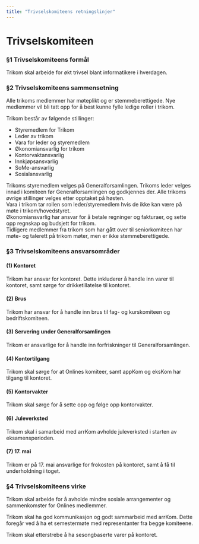 ```yaml
---
title: "Trivselskomiteens retningslinjer"
---
```


Trivselskomiteen
===========

### §1 Trivselskomiteens formål

Trikom skal arbeide for økt trivsel blant informatikere i hverdagen.

### §2 Trivselskomiteens sammensetning

Alle trikoms medlemmer har møteplikt og er stemmeberettigede. Nye medlemmer vil bli tatt opp for å best kunne fylle ledige roller i trikom.

Trikom består av følgende stillinger: 

* Styremedlem for Trikom
* Leder av trikom
* Vara for leder og styremedlem
* Økonomiansvarlig for trikom
* Kontorvaktansvarlig
* Innkjøpsansvarlig
* SoMe-ansvarlig
* Sosialansvarlig


Trikoms styremedlem velges på Generalforsamlingen. Trikoms leder velges innad i komiteen før Generalforsamlingen og godkjennes der. Alle trikoms øvrige stillinger velges etter opptaket på høsten.    
Vara i trikom tar rollen som leder/styremedlem hvis de ikke kan være på møte i trikom/hovedstyret.  
Økonomiansvarlig har ansvar for å betale regninger og fakturaer, og sette opp regnskap og budsjett for trikom.    
Tidligere medlemmer fra trikom som har gått over til seniorkomiteen har møte- og talerett på trikom møter, men er ikke stemmeberettigede.

### §3 Trivselskomiteens ansvarsområder

#### (1) Kontoret

Trikom har ansvar for kontoret. Dette inkluderer å handle inn varer til kontoret, samt sørge for drikketillatelse til kontoret.

#### (2) Brus

Trikom har ansvar for å handle inn brus til fag- og kurskomiteen og bedriftskomiteen.

#### (3) Servering under Generalforsamlingen

Trikom er ansvarlige for å handle inn forfriskninger til Generalforsamlingen.

#### (4) Kontortilgang

Trikom skal sørge for at Onlines komiteer, samt appKom og eksKom har tilgang til kontoret.

#### (5) Kontorvakter

Trikom skal sørge for å sette opp og følge opp kontorvakter.

#### (6) Juleverksted

Trikom skal i samarbeid med arrKom avholde juleverksted i starten av eksamensperioden.

#### (7) 17. mai

Trikom er på 17. mai ansvarlige for frokosten på kontoret, samt å få til underholdning i toget.

### §4 Trivselskomiteens virke

Trikom skal arbeide for å avholde mindre sosiale arrangementer og sammenkomster for Onlines medlemmer.

Trikom skal ha god kommunikasjon og godt sammarbeid med arrKom. Dette foregår ved å ha et semestermøte med representanter fra begge komiteene.

Trikom skal etterstrebe å ha sesongbaserte varer på kontoret.